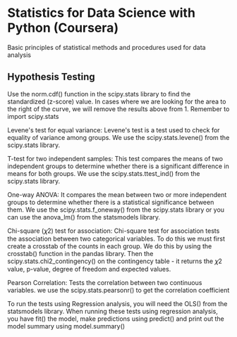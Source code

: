 # Statistics for Data Science with Python (Coursera)

Basic principles of statistical methods and procedures used for data analysis


## Hypothesis Testing

Use the norm.cdf() function in the scipy.stats library to find the standardized (z-score) value. In cases where we are looking for the area to the right of the curve, we will remove the results above from 1. Remember to import scipy.stats

Levene's test for equal variance: Levene's test is a test used to check for equality of variance among groups. We use the scipy.stats.levene() from the scipy.stats library.

T-test for two independent samples: This test compares the means of two independent groups to determine whether there is a significant difference in means for both groups. We use the scipy.stats.ttest_ind() from the scipy.stats library.

One-way ANOVA: It compares the mean between two or more independent groups to determine whether there is a statistical significance between them. We use the scipy.stats.f_oneway() from the scipy.stats library or you can use the anova_lm() from the statsmodels library.

Chi-square (𝜒2) test for association: Chi-square test for association tests the association between two categorical variables. To do this we must first create a crosstab of the counts in each group. We do this by using the crosstab() function in the pandas library. Then the scipy.stats.chi2_contingency() on the contingency table - it returns the 𝜒2 value, p-value, degree of freedom and expected values.

Pearson Correlation: Tests the correlation between two continuous variables. we use the scipy.stats.pearsonr() to get the correlation coefficient

To run the tests using Regression analysis, you will need the OLS() from the statsmodels library. When running these tests using regression analysis, you have fit() the model, make predictions using predict() and print out the model summary using model.summary()
